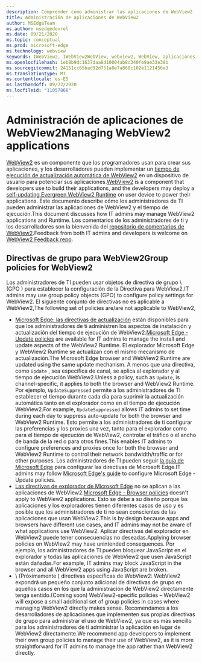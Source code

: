 ```yaml
---
description: Comprender cómo administrar las aplicaciones de WebView2
title: Administración de aplicaciones de WebView2
author: MSEdgeTeam
ms.author: msedgedevrel
ms.date: 09/21/2020
ms.topic: conceptual
ms.prod: microsoft-edge
ms.technology: webview
keywords: IWebView2, IWebView2WebView, webview2, WebView, aplicaciones Win32, Win32, Edge, ICoreWebView2, ICoreWebView2Host, control del explorador, HTML Edge, Enterprise, Directiva de grupo, facilidad de administración
ms.openlocfilehash: 1eb8b9dc1637daa8d10004ab8c340fe9ae33e38b
ms.sourcegitcommit: 24151cc65bad92d751a8e7a868c102e1121456e3
ms.translationtype: MT
ms.contentlocale: es-ES
ms.lasthandoff: 09/22/2020
ms.locfileid: "11057868"
---
```

# <span data-ttu-id="b5d59-104">Administración de aplicaciones de WebView2</span><span class="sxs-lookup"><span data-stu-id="b5d59-104">Managing WebView2 applications</span></span>  

<span data-ttu-id="b5d59-105">[WebView2][WebView2Landing] es un componente que los programadores usan para crear sus aplicaciones, y los desarrolladores pueden implementar un [tiempo de ejecución de actualización automática de WebView2][Webview2ConceptsDistributionUnderstandRuntimeInstallerPreview] en un dispositivo de usuario para potenciar sus aplicaciones.</span><span class="sxs-lookup"><span data-stu-id="b5d59-105">[WebView2][WebView2Landing] is a component that developers use to build their applications, and the developers may deploy a [self-updating Evergreen WebView2 Runtime][Webview2ConceptsDistributionUnderstandRuntimeInstallerPreview] on user device to power their applications.</span></span>  <span data-ttu-id="b5d59-106">Este documento describe cómo los administradores de TI pueden administrar las aplicaciones de WebView2 y el tiempo de ejecución.</span><span class="sxs-lookup"><span data-stu-id="b5d59-106">This document discusses how IT admins may manage WebView2 applications and Runtime.</span></span>  <span data-ttu-id="b5d59-107">Los comentarios de los administradores de ti y los desarrolladores son la bienvenida del [repositorio de comentarios de WebView2][GithubMicrosoftedgeWebviewfeddback].</span><span class="sxs-lookup"><span data-stu-id="b5d59-107">Feedback from both IT admins and developers is welcome on [WebView2 Feedback repo][GithubMicrosoftedgeWebviewfeddback].</span></span>  

## <span data-ttu-id="b5d59-108">Directivas de grupo para WebView2</span><span class="sxs-lookup"><span data-stu-id="b5d59-108">Group policies for WebView2</span></span>  

<span data-ttu-id="b5d59-109">Los administradores de TI pueden usar objetos de directiva de grupo \ (GPO \) para establecer la configuración de la Directiva para WebView2.</span><span class="sxs-lookup"><span data-stu-id="b5d59-109">IT admins may use group policy objects \(GPO\) to configure policy settings for WebView2.</span></span>  <span data-ttu-id="b5d59-110">El siguiente conjunto de directivas no es aplicable a WebView2,</span><span class="sxs-lookup"><span data-stu-id="b5d59-110">The following set of policies are/are not applicable to WebView2,</span></span>  

*   <span data-ttu-id="b5d59-111">[Microsoft Edge: las directivas de actualización][EdgeUpdatePolicies] están disponibles para que los administradores de ti administren los aspectos de instalación y actualización del tiempo de ejecución de WebView2.</span><span class="sxs-lookup"><span data-stu-id="b5d59-111">[Microsoft Edge - Update policies][EdgeUpdatePolicies] are available for IT admins to manage the install and update aspects of the WebView2 Runtime.</span></span>  <span data-ttu-id="b5d59-112">El explorador Microsoft Edge y WebView2 Runtime se actualizan con el mismo mecanismo de actualización.</span><span class="sxs-lookup"><span data-stu-id="b5d59-112">The Microsoft Edge browser and WebView2 Runtime are updated using the same update mechanism.</span></span>  <span data-ttu-id="b5d59-113">A menos que una directiva, como `Update` , sea específica de canal, se aplica al explorador y al tiempo de ejecución WebView2.</span><span class="sxs-lookup"><span data-stu-id="b5d59-113">Unless a policy, such as `Update`, is channel-specific, it applies to both the browser and WebView2 Runtime.</span></span>  <span data-ttu-id="b5d59-114">Por ejemplo, `UpdateSuppressed` permite a los administradores de TI establecer el tiempo durante cada día para suprimir la actualización automática tanto en el explorador como en el tiempo de ejecución WebView2.</span><span class="sxs-lookup"><span data-stu-id="b5d59-114">For example, `UpdateSuppressed` allows IT admins to set time during each day to suppress auto-update for both the browser and WebView2 Runtime.</span></span>  <span data-ttu-id="b5d59-115">Esto permite a los administradores de ti configurar las preferencias y los proxies una vez, tanto para el explorador como para el tiempo de ejecución de WebView2, controlar el tráfico o el ancho de banda de la red o para otros fines.</span><span class="sxs-lookup"><span data-stu-id="b5d59-115">This enables IT admins to configure preferences and proxies once for both the browser and WebView2 Runtime to control their network bandwidth/traffic or for other purposes.</span></span>  <span data-ttu-id="b5d59-116">Los administradores de TI pueden seguir [la guía de Microsoft Edge][ConfigureMicrosoftEdge] para configurar las directivas de Microsoft Edge.</span><span class="sxs-lookup"><span data-stu-id="b5d59-116">IT admins may follow [Microsoft Edge's guide][ConfigureMicrosoftEdge] to configure Microsoft Edge - Update policies.</span></span>  
*   <span data-ttu-id="b5d59-117">[Las directivas de explorador de Microsoft Edge][EdgeBrowserPolicies] no se aplican a las aplicaciones de WebView2.</span><span class="sxs-lookup"><span data-stu-id="b5d59-117">[Microsoft Edge - Browser policies][EdgeBrowserPolicies] doesn't apply to WebView2 applications.</span></span>  <span data-ttu-id="b5d59-118">Esto se debe a su diseño porque las aplicaciones y los exploradores tienen diferentes casos de uso y es posible que los administradores de ti no sean conscientes de las aplicaciones que usan WebView2.</span><span class="sxs-lookup"><span data-stu-id="b5d59-118">This is by design because apps and browsers have different use cases, and IT admins may not be aware of what applications use WebView2.</span></span>  <span data-ttu-id="b5d59-119">Aplicar directivas del explorador en WebView2 puede tener consecuencias no deseadas.</span><span class="sxs-lookup"><span data-stu-id="b5d59-119">Applying browser policies on WebView2 may have unintended consequences.</span></span>  <span data-ttu-id="b5d59-120">Por ejemplo, los administradores de TI pueden bloquear JavaScript en el explorador y todas las aplicaciones de WebView2 que usen JavaScript están dañadas.</span><span class="sxs-lookup"><span data-stu-id="b5d59-120">For example, IT admins may block JavaScript in the browser and all WebView2 apps using JavaScript are broken.</span></span>  
*   <span data-ttu-id="b5d59-121">\ (Próximamente \) directivas específicas de WebView2: WebView2 expondrá un pequeño conjunto adicional de directivas de grupo en aquellos casos en los que la administración de WebView2 directamente tenga sentido.</span><span class="sxs-lookup"><span data-stu-id="b5d59-121">\(Coming soon\) WebView2-specific policies – WebView2 will expose a small additional set of group policies in cases where managing WebView2 directly makes sense.</span></span>  <span data-ttu-id="b5d59-122">Recomendamos a los desarrolladores de aplicaciones que implementen sus propias directivas de grupo para administrar el uso de WebView2, ya que es más sencillo para los administradores de ti administrar la aplicación en lugar de WebView2 directamente.</span><span class="sxs-lookup"><span data-stu-id="b5d59-122">We recommend app developers to implement their own group policies to manage their use of WebView2, as it is more straightforward for IT admins to manage the app rather than WebView2 directly.</span></span>  

<!-- Links -->  

[Webview2ConceptsDistributionUnderstandRuntimeInstallerPreview]: ./distribution.md#understanding-the-webview2-runtime "Comprender el motor de tiempo de ejecución y el instalador de WebView2 (versión preliminar): distribución de aplicaciones con WebView2 | Microsoft docs"  

[WebView2Landing]: ../index.md "Introducción a Microsoft Edge WebView2 (versión preliminar) | Microsoft docs"  

[EdgeUpdatePolicies]: /deployedge/microsoft-edge-update-policies "Microsoft Edge: directivas de actualización | Microsoft docs"  
[EdgeBrowserPolicies]: /deployedge/microsoft-edge-policies "Microsoft Edge: directivas del explorador | Microsoft docs"  
[ConfigureMicrosoftEdge]: /deployedge/configure-microsoft-edge "Configurar las opciones de directiva de Microsoft Edge en Windows | Microsoft docs"  


[GithubMicrosoftedgeWebviewfeddback]: https://github.com/MicrosoftEdge/WebViewFeedback "Comentarios de WebView: MicrosoftEdge/WebViewFeedback | GitHub"  
